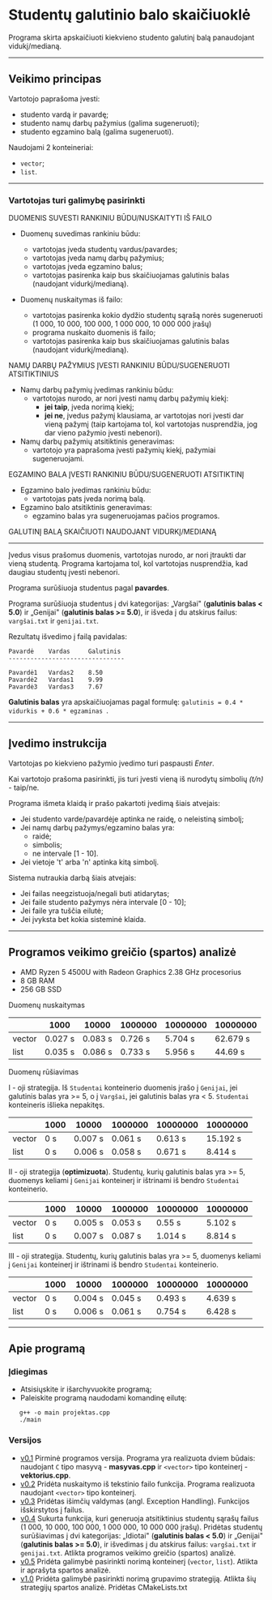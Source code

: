 # Studentų galutinio balo skaičiuoklė #
Programa skirta apskaičiuoti kiekvieno studento galutinį balą panaudojant vidukį/medianą.

- - - 

## Veikimo principas ##

Vartotojo paprašoma įvesti:
* studento vardą ir pavardę;
* studento namų darbų pažymius (galima sugeneruoti);
* studento egzamino balą (galima sugeneruoti).

Naudojami 2 konteineriai:

* ```vector```;
* ```list```.


---------------------------------------------------------------------------------------------------------------------------------------------------------------------
### Vartotojas turi galimybę pasirinkti ###

DUOMENIS SUVESTI RANKINIU BŪDU/NUSKAITYTI IŠ FAILO

* Duomenų suvedimas rankiniu būdu:
   * vartotojas įveda studentų vardus/pavardes;
   * vartotojas įveda namų darbų pažymius;
   * vartotojas įveda egzamino balus;
   * vartotojas pasirenka kaip bus skaičiuojamas galutinis balas (naudojant vidurkį/medianą).

* Duomenų nuskaitymas iš failo:
   * vartotojas pasirenka kokio dydžio studentų sąrašą norės sugeneruoti (1 000, 10 000, 100 000, 1 000 000, 10 000 000 įrašų)  
   * programa nuskaito duomenis iš failo;
   * vartotojas pasirenka kaip bus skaičiuojamas galutinis balas (naudojant vidurkį/medianą).

NAMŲ DARBŲ PAŽYMIUS ĮVESTI RANKINIU BŪDU/SUGENERUOTI ATSITIKTINIUS

* Namų darbų pažymių įvedimas rankiniu būdu:
   * vartotojas nurodo, ar nori įvesti namų darbų pažymių kiekį:
      * **jei taip**, įveda norimą kiekį;
      * **jei ne**, įvedus pažymį klausiama, ar vartotojas nori įvesti dar vieną pažymį (taip kartojama tol, kol vartotojas nusprendžia, jog dar vieno pažymio įvesti nebenori).
* Namų darbų pažymių atsitiktinis generavimas:
   * vartotojo yra paprašoma įvesti pažymių kiekį, pažymiai sugeneruojami.    



EGZAMINO BALA ĮVESTI RANKINIU BŪDU/SUGENERUOTI ATSITIKTINĮ

* Egzamino balo įvedimas rankiniu būdu:
   * vartotojas pats įveda norimą balą.
* Egzamino balo atsitiktinis generavimas:
   * egzamino balas yra sugeneruojamas pačios programos. 

GALUTINĮ BALĄ SKAIČIUOTI NAUDOJANT VIDURKĮ/MEDIANĄ


---------------------------------------------------------------------------------------------------------------------------------------------------------------------

Įvedus visus prašomus duomenis, vartotojas nurodo, ar nori įtraukti dar vieną studentą. Programa kartojama tol, kol vartotojas nusprendžia, kad daugiau studentų įvesti nebenori.

Programa surūšiuoja studentus pagal **pavardes**.

Programa surūšiuoja studentus į dvi kategorijas: „Vargšai" (**galutinis balas < 5.0**) ir „Genijai" (**galutinis balas >= 5.0**), ir išveda į du atskirus failus: ```vargšai.txt``` ir ```genijai.txt```.

Rezultatų išvedimo į failą pavidalas:

 ```                                      
Pavardė    Vardas     Galutinis
--------------------------------

Pavardė1   Vardas2    8.50
Pavardė2   Vardas1    9.99
Pavardė3   Vardas3    7.67
 ```

**Galutinis balas** yra apskaičiuojamas pagal formulę: ```galutinis = 0.4 * vidurkis + 0.6 * egzaminas ```.

- - - 

## Įvedimo instrukcija ##

Vartotojas po kiekvieno pažymio įvedimo turi paspausti *Enter*.

Kai vartotojo prašoma pasirinkti, jis turi įvesti vieną iš nurodytų simbolių *(t/n)* - taip/ne.


Programa išmeta klaidą ir prašo pakartoti įvedimą šiais atvejais:
* Jei studento varde/pavardėje aptinka ne raidę, o neleistiną simbolį;
* Jei namų darbų pažymys/egzamino balas yra:
  * raidė;
  * simbolis;
  * ne intervale [1 - 10].
* Jei vietoje 't' arba 'n' aptinka kitą simbolį.

Sistema nutraukia darbą šiais atvejais:
* Jei failas neegzistuoja/negali buti atidarytas;
* Jei faile studento pažymys nėra intervale [0 - 10];
* Jei faile yra tuščia eilutė;
* Jei įvyksta bet kokia sisteminė klaida.

- - - 

## Programos veikimo greičio (spartos) analizė ##

* AMD Ryzen 5 4500U with Radeon Graphics 2.38 GHz procesorius
* 8 GB RAM
* 256 GB SSD
                   

Duomenų nuskaitymas

|              |   1000   |  10000  | 1000000 | 10000000 | 10000000
| ------------ | -------- | ------- | ------- | -------- | --------- 
| vector       | 0.027 s  | 0.083 s | 0.726 s | 5.704 s  | 62.679 s
| list         | 0.035 s  | 0.086 s | 0.733 s | 5.956 s  | 44.69 s

Duomenų rūšiavimas

I - oji strategija. Iš ```Studentai``` konteinerio duomenis įrašo į ```Genijai```, jei galutinis balas yra >= 5, o į ```Vargšai```, jei galutinis balas yra < 5. ```Studentai``` konteineris išlieka nepakitęs.

|              |   1000   |  10000  | 1000000 | 10000000 | 10000000
| ------------ | -------- | ------- | ------- | -------- | --------- 
| vector       | 0 s      | 0.007 s | 0.061 s | 0.613 s  | 15.192 s
| list         | 0 s      | 0.006 s | 0.058 s | 0.671 s  | 8.414 s

II - oji strategija (**optimizuota**). Studentų, kurių galutinis balas yra >= 5, duomenys keliami į ```Genijai``` konteinerį ir ištrinami iš bendro ```Studentai``` konteinerio.

|              |   1000   |  10000  | 1000000 | 10000000 | 10000000
| ------------ | -------- | ------- | ------- | -------- | --------- 
| vector       | 0 s      | 0.005 s | 0.053 s | 0.55 s   | 5.102 s
| list         | 0 s      | 0.007 s | 0.087 s | 1.014 s  | 8.814 s

III - oji strategija. Studentų, kurių galutinis balas yra >= 5, duomenys keliami į ```Genijai``` konteinerį ir ištrinami iš bendro ```Studentai``` konteinerio.

|              |   1000   |  10000  | 1000000 | 10000000 | 10000000
| ------------ | -------- | ------- | ------- | -------- | --------- 
| vector       | 0 s      | 0.004 s | 0.045 s | 0.493 s  | 4.639 s
| list         | 0 s      | 0.006 s | 0.061 s | 0.754 s  | 6.428 s

  
- - -

## Apie programą ##





### Įdiegimas ####
* Atsisiųskite ir išarchyvuokite programą;
* Paleiskite programą naudodami komandinę eilutę:
```
   g++ -o main projektas.cpp
   ./main
   ```

### Versijos ###

* [v0.1](https://github.com/austejaha/Projektas/tree/v0.1) Pirminė programos versija. Programa yra realizuota dviem būdais: naudojant ```C``` tipo masyvą - **masyvas.cpp** ir ```<vector>``` tipo konteinerį - **vektorius.cpp**. 
* [v0.2](https://github.com/austejaha/Projektas/tree/v0.2) Pridėta nuskaitymo iš tekstinio failo funkcija. Programa realizuota naudojant ```<vector>``` tipo konteinerį. 
* [v0.3](https://github.com/austejaha/Projektas/tree/v0.3) Pridėtas išimčių valdymas (angl. Exception Handling). Funkcijos išskirstytos į failus.
* [v0.4](https://github.com/austejaha/Projektas/tree/v0.4) Sukurta funkcija, kuri generuoja atsitiktinius studentų sąrašų failus (1 000, 10 000, 100 000, 1 000 000, 10 000 000 įrašų). Pridėtas studentų surūšiavimas į dvi kategorijas: „Idiotai" (**galutinis balas < 5.0**) ir „Genijai" (**galutinis balas >= 5.0**), ir išvedimas į du atskirus failus: ```vargšai.txt``` ir ```genijai.txt```. Atlikta programos veikimo greičio (spartos) analizė.
* [v0.5](https://github.com/austejaha/Projektas/tree/v0.5) Pridėta galimybė pasirinkti norimą konteinerį (```vector```, ```list```). Atlikta ir aprašyta spartos analizė.
* [v1.0](https://github.com/austejaha/Projektas/tree/v1.0) Pridėta galimybė pasirinkti norimą grupavimo strategiją. Atlikta šių strategijų spartos analizė. Pridėtas CMakeLists.txt



